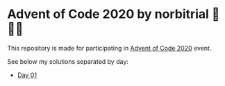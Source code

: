 # Advent of Code 2020 by norbitrial 🎄👨‍💻

This repository is made for participating in [Advent of Code 2020](https://adventofcode.com/2020/about) event.

See below my solutions separated by day:

- [Day 01](/day01.ts)
